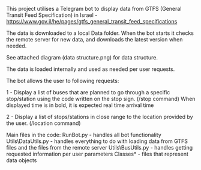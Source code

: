 This project utilises a Telegram bot to display data from GTFS (General Transit Feed Specification) in Israel - https://www.gov.il/he/pages/gtfs_general_transit_feed_specifications

The data is downloaded to a local Data folder.
When the bot starts it checks the remote server for new data, and downloads the latest version when needed.

See attached diagram (data structure.png) for data structure.

The data is loaded internally and used as needed per user requests.

The bot allows the user to following requests:

1 - Display a list of buses that are planned to go through a specific
stop/station using the code written on the stop sign. (/stop command)
When displayed time is in bold, it is expected real time arrival time

2 - Display a list of stops/stations in close range
to the location provided by the user. (/location command)

Main files in the code:
RunBot.py - handles all bot functionality
Utils\DataUtils.py - handles everything to do with loading data from GTFS files and the files from the remote server
Utils\BusUtils.py - handles getting requested information per user parameters
Classes\* - files that represent data objects

